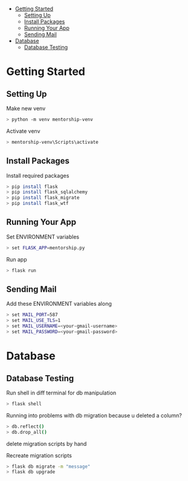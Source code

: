 
- [Getting Started](#getting-started)
    - [Setting Up](#setting-up)
    - [Install Packages](#install-packages)
    - [Running Your App](#running-your-app)
    - [Sending Mail](#sending-mail)
- [Database](#database)
    - [Database Testing](#database-testing)

# Getting Started

## Setting Up
Make new venv
```bash
> python -m venv mentorship-venv
```

Activate venv
```bash
> mentorship-venv\Scripts\activate
```

## Install Packages
Install required packages
```bash
> pip install flask
> pip install flask_sqlalchemy
> pip install flask_migrate
> pip install flask_wtf
```

## Running Your App
Set ENVIRONMENT variables
```bash
> set FLASK_APP=mentorship.py
```

Run app
```bash
> flask run
```
## Sending Mail
Add these ENVIRONMENT variables along
```bash
> set MAIL_PORT=587
> set MAIL_USE_TLS=1
> set MAIL_USERNAME=<your-gmail-username>
> set MAIL_PASSWORD=<your-gmail-password>
```

# Database 

## Database Testing
Run shell in diff terminal for db manipulation
```bash
> flask shell
```

Running into problems with db migration because u deleted a column?
```bash
> db.reflect()
> db.drop_all()
```

delete migration scripts by hand

Recreate migration scripts
```bash
> flask db migrate -m "message"
> flask db upgrade
```
